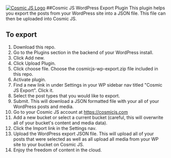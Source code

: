 [![Cosmic JS Logo](https://cosmicjs.com/images/marketing/logo-w-brand.jpg)](https://cosmicjs.com/)
##Cosmic JS WordPress Export Plugin
This plugin helps you export the posts from your WordPress site into a JSON file.  This file can then be uploaded into Cosmic JS.

## To export
1. Download this repo.
2. Go to the Plugins section in the backend of your WordPress install. 
3. Click Add new.
4. Click Upload Plugin.
5. Click choose file.  Choose the cosmicjs-wp-export.zip file included in this repo.
6. Activate plugin.
7. Find a new link in under Settings in your WP sidebar nav titled "Cosmic JS Export".  Click it.
8. Select the post types that you would like to export.
9. Submit.  This will download a JSON formatted file with your all of your WordPress posts and media.
10. Go to your Cosmic JS account at https://cosmicjs.com
11. Add a new bucket or select a current bucket (careful, this will overwrite all of your bucket's content and media data).
12. Click the Import link in the Settings nav.
13. Upload the WordPress export JSON file. This will upload all of your posts that were selected as well as all upload all media from your WP site to your bucket on Cosmic JS.
14. Enjoy the freedom of content in the cloud.
